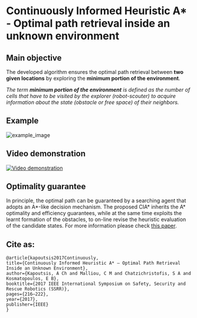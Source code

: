 # Continuously Informed Heuristic A* - Optimal path retrieval inside an unknown environment #

## Main objective

The developed algorithm ensures the optimal path retrieval between **two given locations** by exploring the **minimum portion of the environment**.

*The term **minimum portion of the environment** is defined as the number of cells that have to be visited by the explorer (robot-scouter) to acquire information about the state (obstacle or free space) of their neighbors.*

## Example

![example_image](http://kapoutsis.info/wp-content/uploads/2020/12/cia_star_example.png)

## Video demonstration

[![Video demonstration](http://kapoutsis.info/wp-content/uploads/2020/12/cia_star_thumbnail.png)](https://www.youtube.com/watch?v=ct_mnyqIjUU)

## Optimality guarantee

In principle, the optimal path can be guaranteed by a searching agent that adopts an A*-like decision mechanism. The proposed CIA* inherits the A* optimality and efficiency guarantees, while at the same time exploits the learnt formation of the obstacles, to on-line revise the heuristic evaluation of the candidate states. For more information please check [this paper](http://kapoutsis.info/wp-content/uploads/2017/10/ssrr2017Final.pdf).

## Cite as: 

```
@article{kapoutsis2017Continuously,
title={Continuously Informed Heuristic A* – Optimal Path Retrieval Inside an Unknown Environment},
author={Kapoutsis, A Ch and Malliou, C M and Chatzichristofis, S A and Kosmatopoulos, E B},
booktitle={2017 IEEE International Symposium on Safety, Security and Rescue Robotics (SSRR)},
pages={216–222},
year={2017},
publisher={IEEE}
}
```
